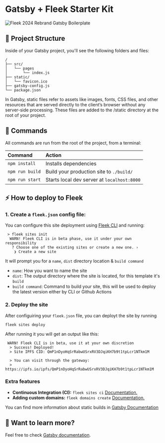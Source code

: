 # Gatsby + Fleek Starter Kit
![Fleek 2024 Rebrand Gatsby Boilerplate](https://github.com/fleek-tools/gatsby-template/assets/74613246/fbc70aff-0309-45c1-a250-2f290d0baf8c)



## 🚀 Project Structure

Inside of your Gatsby project, you'll see the following folders and files:

```
/
├── src/
│   └── pages
│       └── index.js
├── static/
│   └── favicon.ico
├── gatsby-config.js
└── package.json
```

In Gatsby, static files refer to assets like images, fonts, CSS files, and other resources that are served directly to the client’s browser without any server-side processing. These files are added to the /static directory at the root of your project.

## 🧞 Commands

All commands are run from the root of the project, from a terminal:

| Command         | Action                                       |
| :-------------- | :------------------------------------------- |
| `npm install`   | Installs dependencies                        |
| `npm run build` | Build your production site to `./build/`     |
| `npm run start` | Starts local dev server at `localhost:8000`  |

## ⚡ How to deploy to Fleek

### 1. Create a `fleek.json` config file:

You can configure this site deployment using [Fleek CLI]() and running:

```
 > fleek sites init
  WARN! Fleek CLI is in beta phase, use it under your own responsibility
   ? Choose one of the existing sites or create a new one. ›
    ❯ Create a new site
```

It will prompt you for a `name`, `dist` directory location & `build command`

- `name`: How you want to name the site
- `dist`: The output directory where the site is located, for this template it's `build`
- `build command`: Command to build your site, this will be used to deploy the latest version either by CLI or Github Actions

### 2. Deploy the site

After configuiring your `fleek.json` file, you can deployt the site by running

```
fleek sites deploy
```

After running it you will get an output like this:

```
 WARN! Fleek CLI is in beta, use it at your own discretion
  > Success! Deployed!
  > Site IPFS CID: QmP1nDyoHqSrRabwUSrxRV3DJqiKH7b9t1tpLcr1NTkm1M

  > You can visit through the gateway:
  > https://ipfs.io/ipfs/QmP1nDyoHqSrRabwUSrxRV3DJqiKH7b9t1tpLcr1NTkm1M
```

### Extra features

- **Continuous Integration (CI):** `fleek sites ci` [Documentation.](https://docs.fleek.xyz/services/sites/#continuous-integration-ci)
- **Adding custom domains:** `fleek domains create` [Documentation.](https://docs.fleek.xyz/services/domains/)


You can find more information about static builds in [Gatsby Documentation](https://remix-ssg.pages.dev/docs/quick-start)

## 👀 Want to learn more?

Feel free to check [Gatsby documentation](https://www.gatsbyjs.com/docs/conceptual/rendering-options/#static-site-generation-ssg).
